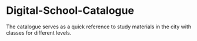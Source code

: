# Digital-School-Catalogue
The catalogue serves as a quick reference to study materials in the city with classes for different levels.
